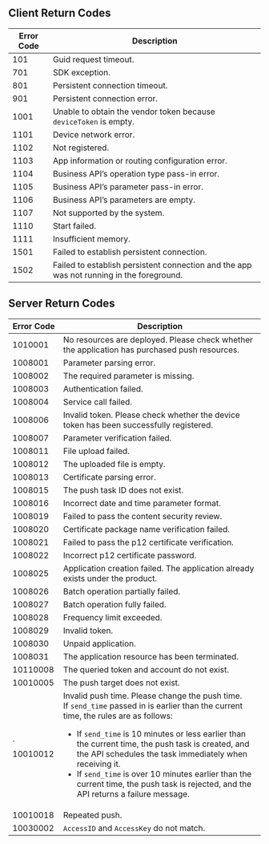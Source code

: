## Client Return Codes


| Error Code  |  Description                    |
| ------ | --------------------------- |
| 101    | Guid request timeout.          |
| 701    | SDK exception.  |
| 801    | Persistent connection timeout. |
| 901    | Persistent connection error.                   |
| 1001   | Unable to obtain the vendor token because `deviceToken` is empty.       |
| 1101   | Device network error.                    |
| 1102   | Not registered.                     |
| 1103   | App information or routing configuration error.               |
| 1104   |  Business API’s operation type pass-in error.                  |
| 1105   | Business API’s parameter pass-in error.             |
| 1106   | Business API’s parameters are empty.             |
| 1107   | Not supported by the system.                 |
| 1110   | Start failed.      |
| 1111   | Insufficient memory.      |
| 1501   | Failed to establish persistent connection.  |
| 1502   | Failed to establish persistent connection and the app was not running in the foreground.  |


## Server Return Codes

| Error Code | Description |
| ----- | --------------------- |
| 1010001 | No resources are deployed. Please check whether the application has purchased push resources. |
| 1008001 | Parameter parsing error. |
| 1008002 | The required parameter is missing. |
| 1008003 | Authentication failed. |
| 1008004 | Service call failed. |
| 1008006 | Invalid token. Please check whether the device token has been successfully registered. |
| 1008007 | Parameter verification failed. |
| 1008011 | File upload failed. |
| 1008012 | The uploaded file is empty. |
| 1008013 | Certificate parsing error. |
| 1008015 | The push task ID does not exist. |
| 1008016 | Incorrect date and time parameter format. |
| 1008019 | Failed to pass the content security review. |
| 1008020 | Certificate package name verification failed. |
| 1008021 | Failed to pass the p12 certificate verification. |
| 1008022 | Incorrect p12 certificate password. |
| 1008025 | Application creation failed. The application already exists under the product. |
| 1008026 | Batch operation partially failed. |
| 1008027 | Batch operation fully failed. |
| 1008028 | Frequency limit exceeded. |
| 1008029 | Invalid token. |
| 1008030 | Unpaid application. |
| 1008031 | The application resource has been terminated. |
| 10110008 | The queried token and account do not exist. |
| 10010005 | The push target does not exist. |
|` 10010012 |Invalid push time. Please change the push time.<br>If `send_time` passed in is earlier than the current time, the rules are as follows:<ul><li>If `send_time` is 10 minutes or less earlier than the current time, the push task is created, and the API schedules the task immediately when receiving it.</li><li>If `send_time` is over 10 minutes earlier than the current time, the push task is rejected, and the API returns a failure message.</li></ul> |
| 10010018 | Repeated push. |
| 10030002 | `AccessID` and `AccessKey` do not match. |
